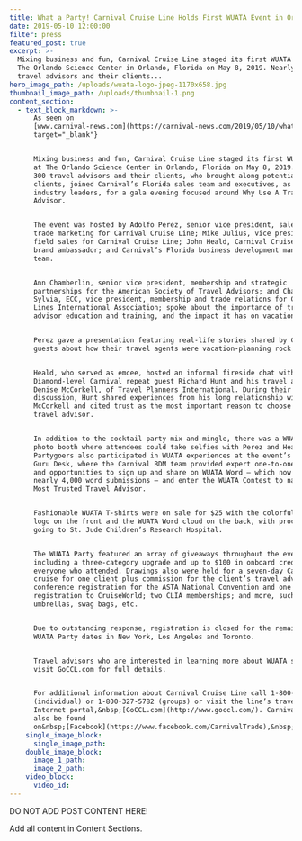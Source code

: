 ```yaml
---
title: What a Party! Carnival Cruise Line Holds First WUATA Event in Orlando
date: 2019-05-10 12:00:00
filter: press
featured_post: true
excerpt: >-
  Mixing business and fun, Carnival Cruise Line staged its first WUATA Party at
  The Orlando Science Center in Orlando, Florida on May 8, 2019. Nearly 300
  travel advisors and their clients...
hero_image_path: /uploads/wuata-logo-jpeg-1170x658.jpg
thumbnail_image_path: /uploads/thumbnail-1.png
content_section:
  - text_block_markdown: >-
      As seen on
      [www.carnival-news.com](https://carnival-news.com/2019/05/10/what-a-party-carnival-cruise-line-holds-first-wuata-event-in-orlando/){:
      target="_blank"}


      Mixing business and fun, Carnival Cruise Line staged its first WUATA Party
      at The Orlando Science Center in Orlando, Florida on May 8, 2019. Nearly
      300 travel advisors and their clients, who brought along potential
      clients, joined Carnival’s Florida sales team and executives, as well as
      industry leaders, for a gala evening focused around Why Use A Travel
      Advisor.


      The event was hosted by Adolfo Perez, senior vice president, sales and
      trade marketing for Carnival Cruise Line; Mike Julius, vice president,
      field sales for Carnival Cruise Line; John Heald, Carnival Cruise Line
      brand ambassador; and Carnival’s Florida business development manager
      team.


      Ann Chamberlin, senior vice president, membership and strategic
      partnerships for the American Society of Travel Advisors; and Charles
      Sylvia, ECC, vice president, membership and trade relations for Cruise
      Lines International Association; spoke about the importance of travel
      advisor education and training, and the impact it has on vacation quality.


      Perez gave a presentation featuring real-life stories shared by Carnival
      guests about how their travel agents were vacation-planning rock stars.


      Heald, who served as emcee, hosted an informal fireside chat with
      Diamond-level Carnival repeat guest Richard Hunt and his travel advisor,
      Denise McCorkell, of Travel Planners International. During their
      discussion, Hunt shared experiences from his long relationship with
      McCorkell and cited trust as the most important reason to choose and use a
      travel advisor.


      In addition to the cocktail party mix and mingle, there was a WUATA-themed
      photo booth where attendees could take selfies with Perez and Heald.
      Partygoers also participated in WUATA experiences at the event’s WUATA
      Guru Desk, where the Carnival BDM team provided expert one-to-one support
      and opportunities to sign up and share on WUATA Word — which now has
      nearly 4,000 word submissions — and enter the WUATA Contest to name the
      Most Trusted Travel Advisor.


      Fashionable WUATA T-shirts were on sale for $25 with the colorful WUATA
      logo on the front and the WUATA Word cloud on the back, with proceeds
      going to St. Jude Children’s Research Hospital.


      The WUATA Party featured an array of giveaways throughout the evening,
      including a three-category upgrade and up to $100 in onboard credit for
      everyone who attended. Drawings also were held for a seven-day Carnival
      cruise for one client plus commission for the client’s travel advisor; one
      conference registration for the ASTA National Convention and one
      registration to CruiseWorld; two CLIA memberships; and more, such as logo
      umbrellas, swag bags, etc.


      Due to outstanding response, registration is closed for the remaining
      WUATA Party dates in New York, Los Angeles and Toronto.


      Travel advisors who are interested in learning more about WUATA should
      visit GoCCL.com for full details.


      For additional information about Carnival Cruise Line call 1-800-327-9501
      (individual) or 1-800-327-5782 (groups) or visit the line’s travel agent
      Internet portal,&nbsp;[GoCCL.com](http://www.goccl.com/). Carnival can
      also be found
      on&nbsp;[Facebook](https://www.facebook.com/CarnivalTrade),&nbsp;[Instagram](https://www.instagram.com/carnival/),&nbsp;[Twitter](https://twitter.com/carnivalcruise)&nbsp;and&nbsp;[YouTube](https://www.youtube.com/user/carnival).
    single_image_block:
      single_image_path:
    double_image_block:
      image_1_path:
      image_2_path:
    video_block:
      video_id:
---
```


DO NOT ADD POST CONTENT HERE\!

Add all content in Content Sections.